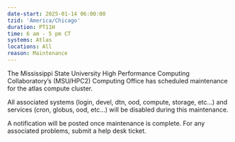 ```yaml
---
date-start: 2025-01-14 06:00:00
tzid: 'America/Chicago'
duration: PT11H
time: 6 am - 5 pm CT
systems: Atlas
locations: All
reason: Maintenance
---
```

The Mississippi State University High Performance
Computing Collaboratory’s (MSU/HPC2) Computing Office has scheduled
maintenance for the atlas compute cluster.

All associated systems (login, devel, dtn, ood, compute, storage, etc…) and
services (cron, globus, ood, etc…) will be disabled during this maintenance.

A notification will be posted once maintenance is complete.
For any associated problems, submit a help desk ticket.